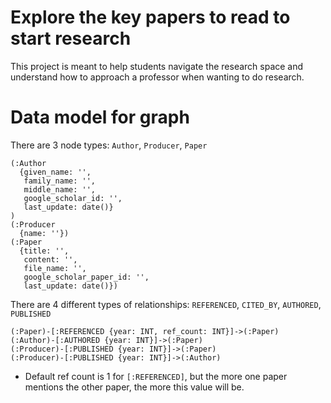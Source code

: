 # Explore the key papers to read to start research

This project is meant to help students navigate the research space
and understand how to approach a professor when wanting to do research.


# Data model for graph
There are 3 node types: `Author`, `Producer`, `Paper`
```
(:Author
  {given_name: '',
   family_name: '',
   middle_name: '',
   google_scholar_id: '',
   last_update: date()}
)
(:Producer
  {name: ''})
(:Paper
  {title: '',
   content: '',
   file_name: '',
   google_scholar_paper_id: '',
   last_update: date()})
```

There are 4 different types of relationships: `REFERENCED`, `CITED_BY`, `AUTHORED`, `PUBLISHED` 
```
(:Paper)-[:REFERENCED {year: INT, ref_count: INT}]->(:Paper)  
(:Author)-[:AUTHORED {year: INT}]->(:Paper)
(:Producer)-[:PUBLISHED {year: INT}]->(:Paper)
(:Producer)-[:PUBLISHED {year: INT}]->(:Author)
```
- Default ref count is 1 for `[:REFERENCED]`, but the more one paper mentions the other paper, the more this value will be.
